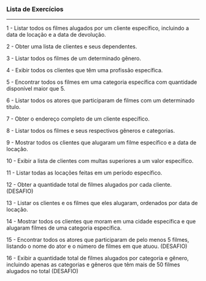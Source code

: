  ### Lista de Exercícios

 ---
 
 1 - Listar todos os filmes alugados por um cliente específico, incluindo a data de locação e a data de devolução.

2  - Obter uma lista de clientes e seus dependentes.

3  - Listar todos os filmes de um determinado gênero.

4  - Exibir todos os clientes que têm uma profissão 
específica.

5  - Encontrar todos os filmes em uma categoria específica com quantidade disponível maior que 5.

6  - Listar todos os atores que participaram de filmes com um determinado título.

7  - Obter o endereço completo de um cliente específico.

8  - Listar todos os filmes e seus respectivos gêneros e categorias.

9  - Mostrar todos os clientes que alugaram um filme específico e a data de locação.

10 - Exibir a lista de clientes com multas superiores a um valor específico.

11 - Listar todas as locações feitas em um período específico.

12 - Obter a quantidade total de filmes alugados por cada cliente. (DESAFIO)

13 - Listar os clientes e os filmes que eles alugaram, ordenados por data de locação.

14 - Mostrar todos os clientes que moram em uma cidade específica e que alugaram filmes de uma categoria específica.

15 - Encontrar todos os atores que participaram de pelo menos 5 filmes, listando o nome do ator e o número de filmes em que atuou. (DESAFIO)

16 - Exibir a quantidade total de filmes alugados por categoria e gênero, incluindo apenas as categorias e gêneros que têm mais de 50 filmes alugados no total (DESAFIO)